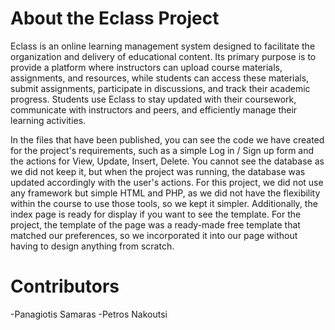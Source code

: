 # About the Eclass Project
Eclass is an online learning management system designed to facilitate the organization and delivery of educational content. Its primary purpose is to provide a platform where instructors can upload course materials, assignments, and resources, while students can access these materials, submit assignments, participate in discussions, and track their academic progress. Students use Eclass to stay updated with their coursework, communicate with instructors and peers, and efficiently manage their learning activities.

In the files that have been published, you can see the code we have created for the project's requirements, such as a simple Log in / Sign up form and the actions for View, Update, Insert, Delete. You cannot see the database as we did not keep it, but when the project was running, the database was updated accordingly with the user's actions. For this project, we did not use any framework but simple HTML and PHP, as we did not have the flexibility within the course to use those tools, so we kept it simpler.
Additionally, the index page is ready for display if you want to see the template. For the project, the template of the page was a ready-made free template that matched our preferences, so we incorporated it into our page without having to design anything from scratch.

# Contributors
-Panagiotis Samaras
-Petros Nakoutsi
